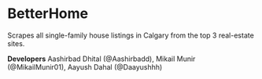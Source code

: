 # BetterHome
Scrapes all single-family house listings in Calgary from the top 3 real-estate sites.

**Developers**
Aashirbad Dhital (@Aashirbadd),
Mikail Munir (@MikailMunir01),
Aayush Dahal (@Daayushhh)
